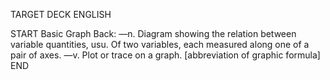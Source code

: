 TARGET DECK
ENGLISH

START
Basic
Graph
Back: —n. Diagram showing the relation between variable quantities, usu. Of two variables, each measured along one of a pair of axes. —v. Plot or trace on a graph. [abbreviation of graphic formula]
END
